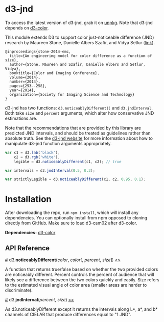 # d3-jnd

To access the latest version of d3-jnd, grab it on
[unpkg](https://unpkg.com/d3-jnd). Note that d3-jnd depends on
[d3-color](https://github.com/d3/d3-color).

This module extends D3 to support color just-noticeable difference (JND)
research by Maureen Stone, Danielle Albers Szafir, and Vidya Setlur ([link](https://research.tableau.com/paper/engineering-model-color-difference-function-size)).

```
@inproceedings{stone-2014-emc,
  title={An engineering model for color difference as a function of size},
  author={Stone, Maureen and Szafir, Danielle Albers and Setlur, Vidya},
  booktitle={Color and Imaging Conference},
  volume={2014},
  number={2014},
  pages={253--258},
  year={2014},
  organization={Society for Imaging Science and Technology}
}
```

d3-jnd has two functions: ``d3.noticeablyDifferent()`` and ``d3.jndInterval``.
Both take ``size`` and ``percent`` arguments, which alter how conservative JND
estimations are.

Note that the recommendations that are provided by this library are predicted
JND intervals, and should be treated as guidelines rather than absolute truth.
See the [d3-jnd website](https://connorgr.github.io/d3-jnd) for more information
about how to manipulate d3-jnd function arguments appropriately.

```js
var c1 = d3.lab('black'),
    c2 = d3.rgb('white'),
    legible = d3.noticeablyDifferent(c1, c2); // true

var intervals = d3.jndInterval(0.5, 0.3);

var strictlyLegible = d3.noticeablyDifferent(c1, c2, 0.95, 0.1);
```

# Installation

After downloading the repo, run ``npm install``, which will install any
dependencies. You can optionally install from npm opposed to cloning directly
from GitHub. Make sure to load d3-cam02 after d3-color.

**Dependencies:** [d3-color](https://github.com/d3/d3-color)

## API Reference

<a name="noticeablyDifferent" href="#noticeablyDifferent">#</a> d3.<b>noticeablyDifferent</b>(<i>color</i>, <i>color</i>[, <i>percent</i>, <i>size</i>]) [<>](https://github.com/connorgr/d3-jnd/blob/master/src/jnd.js#L78 "Source")<br>

A function that returns true/false based on whether the two provided colors are
noticeably different. Percent controls the percent of audience that will likely
see a difference between the two colors quickly and easily.
Size refers to the estimated visual angle of color area (smaller areas are
harder to discriminate).

<a name="jndInterval" href="#jndInterval">#</a> d3.<b>jndInterval</b>(<i>percent</i>, <i>size</i>) [<>](https://github.com/connorgr/d3-jnd/blob/master/src/jnd.js#L64 "Source")<br>

As d3.noticeablyDifferent except it returns the intervals along L*, a*, and b*
channels of CIELAB that produce differences equal to "1 JND".
